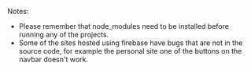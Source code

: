 Notes: 
- Please remember that node_modules need to be installed before running any of the projects.
- Some of the sites hosted using firebase have bugs that are not in the source code, for example the personal site one of the buttons on the navbar doesn't work.
